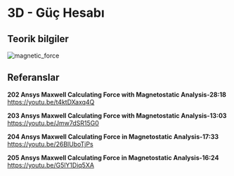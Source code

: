 # 3D - Güç Hesabı

## Teorik bilgiler
![magnetic_force](https://github.com/dagaca/Ansys-Maxwell-Portfolio/assets/80363244/eef744ba-9d34-4d45-9094-121ff8d50fcb)


## Referanslar
**202 Ansys Maxwell Calculating Force with Magnetostatic Analysis-28:18**
https://youtu.be/t4ktDXaxq4Q 

**203 Ansys Maxwell Calculating Force with Magnetostatic Analysis-13:03**
https://youtu.be/Jmw7dSR15G0  

**204 Ansys Maxwell Calculating Force in Magnetostatic Analysis-17:33**
https://youtu.be/26BlUboTjPs 

**205 Ansys Maxwell Calculating Force in Magnetostatic Analysis-16:24**
https://youtu.be/G5lY1Diq5XA 
